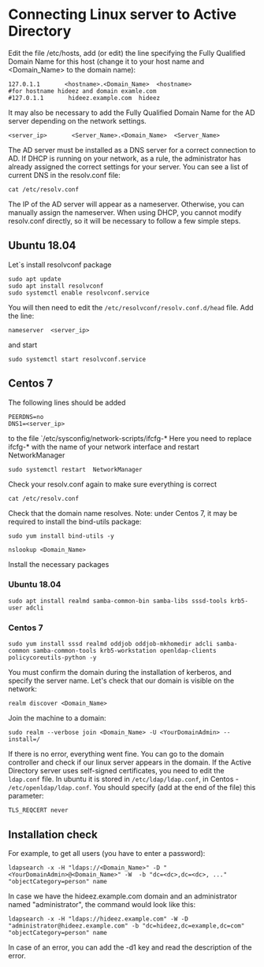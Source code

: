# Connecting Linux server to Active Directory

Edit the file /etc/hosts, add (or edit) the line specifying the Fully Qualified Domain Name for this host (change it to your host name and <Domain_Name> to the domain name):
```shell
127.0.1.1       <hostname>.<Domain_Name>  <hostname>
#for hostname hideez and domain examle.com
#127.0.1.1       hideez.example.com  hideez
```

It may also be necessary to add the Fully Qualified Domain Name for the AD server depending on the network settings. 
```shell
<server_ip>       <Server_Name>.<Domain_Name>  <Server_Name>
```
The AD server must be installed as a DNS server for a correct connection to AD. If DHCP is running on your network, as a rule, the administrator has already assigned the correct settings for your server. You can see a list of current DNS in the resolv.conf file:
```shell
cat /etc/resolv.conf
```
The IP of the AD server will appear as a nameserver. 
Otherwise, you can manually assign the nameserver. When using DHCP, you cannot modify resolv.conf directly, so it will be necessary to follow a few simple steps. 
 
## Ubuntu 18.04
Let`s install resolvconf package
```shell
sudo apt update
sudo apt install resolvconf
sudo systemctl enable resolvconf.service
```
You will then need to edit the `/etc/resolvconf/resolv.conf.d/head` file. Add the line:
```shell
nameserver  <server_ip>
```
and start
```shell
sudo systemctl start resolvconf.service
```
## Centos 7
The following lines should be added
```shell
PEERDNS=no
DNS1=<server_ip>
```
to the file `/etc/sysconfig/network-scripts/ifcfg-* Here you need to replace ifcfg-* with the name of your network interface and restart NetworkManager
```shell 
sudo systemctl restart  NetworkManager
```
Check your resolv.conf again to make sure everything is correct 
```shell
cat /etc/resolv.conf
```
Check that the domain name resolves. Note: under Centos 7, it may be required to install the bind-utils package:
```shell
sudo yum install bind-utils -y
```
```shell
nslookup <Domain_Name>
```
Install the necessary packages
### Ubuntu 18.04
```shell
sudo apt install realmd samba-common-bin samba-libs sssd-tools krb5-user adcli
```

### Centos 7
```shell
sudo yum install sssd realmd oddjob oddjob-mkhomedir adcli samba-common samba-common-tools krb5-workstation openldap-clients policycoreutils-python -y
```
You must confirm the domain during the installation of kerberos, and specify the server name.
Let's check that our domain is visible on the network:
```shell
realm discover <Domain_Name>
```
Join the machine to a domain:
```shell
sudo realm --verbose join <Domain_Name> -U <YourDomainAdmin> --install=/
```
If there is no error, everything went fine. You can go to the domain controller and check if our linux server appears in the domain.
If the Active Directory server uses self-signed certificates, you need to edit the `ldap.conf` file. In ubuntu it is stored in `/etc/ldap/ldap.conf`, in Centos - `/etc/openldap/ldap.conf`.
You should specify (add at the end of the file) this parameter: 
```shell
TLS_REQCERT never
```
## Installation check
For example, to get all users (you have to enter a password):
```shell
ldapsearch -x -H "ldaps://<Domain_Name>" -D "<YourDomainAdmin>@<Domain_Name>" -W  -b "dc=<dc>,dc=<dc>, ..." "objectCategory=person" name
```

In case we have the hideez.example.com domain and an administrator named "administrator", the command would look like this:
```shell
ldapsearch -x -H "ldaps://hideez.example.com" -W -D "administrator@hideez.example.com" -b "dc=hideez,dc=example,dc=com"  "objectCategory=person" name
```
In case of an error, you can add the -d1 key and read the description of the error.
